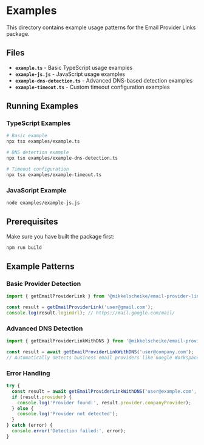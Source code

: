 # Examples

This directory contains example usage patterns for the Email Provider Links package.

## Files

- **`example.ts`** - Basic TypeScript usage examples
- **`example-js.js`** - JavaScript usage examples  
- **`example-dns-detection.ts`** - Advanced DNS-based detection examples
- **`example-timeout.ts`** - Custom timeout configuration examples

## Running Examples

### TypeScript Examples
```bash
# Basic example
npx tsx examples/example.ts

# DNS detection example  
npx tsx examples/example-dns-detection.ts

# Timeout configuration
npx tsx examples/example-timeout.ts
```

### JavaScript Example
```bash
node examples/example-js.js
```

## Prerequisites

Make sure you have built the package first:
```bash
npm run build
```

## Example Patterns

### Basic Provider Detection
```typescript
import { getEmailProviderLink } from '@mikkelscheike/email-provider-links';

const result = getEmailProviderLink('user@gmail.com');
console.log(result.loginUrl); // https://mail.google.com/mail/
```

### Advanced DNS Detection
```typescript
import { getEmailProviderLinkWithDNS } from '@mikkelscheike/email-provider-links';

const result = await getEmailProviderLinkWithDNS('user@company.com');
// Automatically detects business email providers like Google Workspace
```

### Error Handling
```typescript
try {
  const result = await getEmailProviderLinkWithDNS('user@example.com', 3000);
  if (result.provider) {
    console.log('Provider found:', result.provider.companyProvider);
  } else {
    console.log('Provider not detected');
  }
} catch (error) {
  console.error('Detection failed:', error);
}
```

